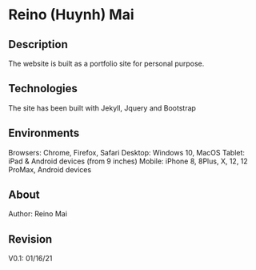 # Reino (Huynh) Mai

## Description
The website is built as a portfolio site for personal purpose.

## Technologies
The site has been built with Jekyll, Jquery and Bootstrap

## Environments
Browsers: Chrome, Firefox, Safari
Desktop: Windows 10, MacOS
Tablet: iPad & Android devices (from 9 inches)
Mobile: iPhone 8, 8Plus, X, 12, 12 ProMax, Android devices

## About
Author: Reino Mai

## Revision
V0.1: 01/16/21 